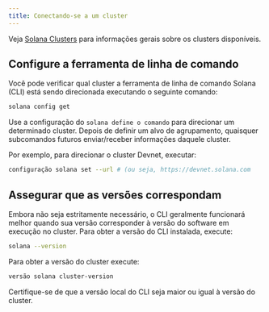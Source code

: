 ```yaml
---
title: Conectando-se a um cluster
---
```


Veja [Solana Clusters](../clusters.md) para informações gerais sobre os clusters disponíveis.

## Configure a ferramenta de linha de comando

Você pode verificar qual cluster a ferramenta de linha de comando Solana (CLI) está sendo direcionada executando o seguinte comando:

```bash
solana config get
```

Use a configuração do `solana define o comando` para direcionar um determinado cluster. Depois de definir um alvo de agrupamento, quaisquer subcomandos futuros enviar/receber informações daquele cluster.

Por exemplo, para direcionar o cluster Devnet, executar:

```bash
configuração solana set --url # (ou seja, https://devnet.solana.com
```

## Assegurar que as versões correspondam

Embora não seja estritamente necessário, o CLI geralmente funcionará melhor quando sua versão corresponder à versão do software em execução no cluster. Para obter a versão do CLI instalada, execute:

```bash
solana --version
```

Para obter a versão do cluster execute:

```bash
versão solana cluster-version
```

Certifique-se de que a versão local do CLI seja maior ou igual à versão do cluster.
